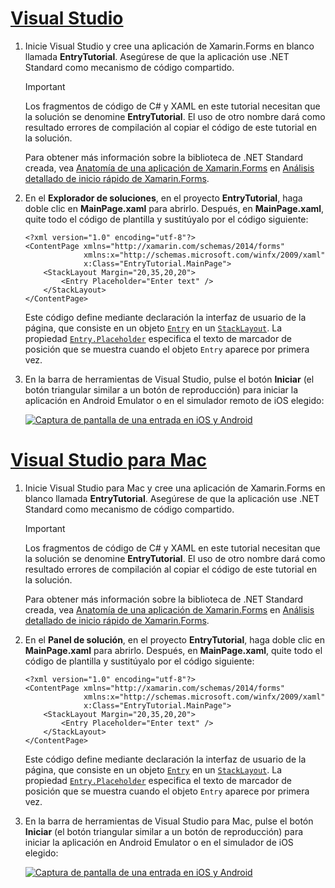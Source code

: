 # <a name="visual-studiotabvswin"></a>[Visual Studio](#tab/vswin)

1. Inicie Visual Studio y cree una aplicación de Xamarin.Forms en blanco llamada **EntryTutorial**. Asegúrese de que la aplicación use .NET Standard como mecanismo de código compartido.

    > [!IMPORTANT]
    > Los fragmentos de código de C# y XAML en este tutorial necesitan que la solución se denomine **EntryTutorial**. El uso de otro nombre dará como resultado errores de compilación al copiar el código de este tutorial en la solución.

    Para obtener más información sobre la biblioteca de .NET Standard creada, vea [Anatomía de una aplicación de Xamarin.Forms](~/get-started/first-app/index.md) en [Análisis detallado de inicio rápido de Xamarin.Forms](~/get-started/first-app/index.md).

1. En el **Explorador de soluciones**, en el proyecto **EntryTutorial**, haga doble clic en **MainPage.xaml** para abrirlo. Después, en **MainPage.xaml**, quite todo el código de plantilla y sustitúyalo por el código siguiente:

    ```xaml
    <?xml version="1.0" encoding="utf-8"?>
    <ContentPage xmlns="http://xamarin.com/schemas/2014/forms"
                 xmlns:x="http://schemas.microsoft.com/winfx/2009/xaml"
                 x:Class="EntryTutorial.MainPage">
        <StackLayout Margin="20,35,20,20">
            <Entry Placeholder="Enter text" />
        </StackLayout>
    </ContentPage>
    ```

    Este código define mediante declaración la interfaz de usuario de la página, que consiste en un objeto [`Entry`](xref:Xamarin.Forms.Entry) en un [`StackLayout`](xref:Xamarin.Forms.StackLayout). La propiedad [`Entry.Placeholder`](xref:Xamarin.Forms.Entry.Placeholder) especifica el texto de marcador de posición que se muestra cuando el objeto `Entry` aparece por primera vez.

1. En la barra de herramientas de Visual Studio, pulse el botón **Iniciar** (el botón triangular similar a un botón de reproducción) para iniciar la aplicación en Android Emulator o en el simulador remoto de iOS elegido:

    [![Captura de pantalla de una entrada en iOS y Android](../images/create-entry.png "Entrada con el texto de marcador de posición")](../images/create-entry-large.png#lightbox "Entrada con el texto de marcador de posición")

# <a name="visual-studio-for-mactabvsmac"></a>[Visual Studio para Mac](#tab/vsmac)

1. Inicie Visual Studio para Mac y cree una aplicación de Xamarin.Forms en blanco llamada **EntryTutorial**. Asegúrese de que la aplicación use .NET Standard como mecanismo de código compartido.

    > [!IMPORTANT]
    > Los fragmentos de código de C# y XAML en este tutorial necesitan que la solución se denomine **EntryTutorial**. El uso de otro nombre dará como resultado errores de compilación al copiar el código de este tutorial en la solución.

    Para obtener más información sobre la biblioteca de .NET Standard creada, vea [Anatomía de una aplicación de Xamarin.Forms](~/get-started/first-app/index.md) en [Análisis detallado de inicio rápido de Xamarin.Forms](~/get-started/first-app/index.md).

1. En el **Panel de solución**, en el proyecto **EntryTutorial**, haga doble clic en **MainPage.xaml** para abrirlo. Después, en **MainPage.xaml**, quite todo el código de plantilla y sustitúyalo por el código siguiente:

    ```xaml
    <?xml version="1.0" encoding="utf-8"?>
    <ContentPage xmlns="http://xamarin.com/schemas/2014/forms"
                 xmlns:x="http://schemas.microsoft.com/winfx/2009/xaml"
                 x:Class="EntryTutorial.MainPage">
        <StackLayout Margin="20,35,20,20">
            <Entry Placeholder="Enter text" />
        </StackLayout>
    </ContentPage>
    ```

    Este código define mediante declaración la interfaz de usuario de la página, que consiste en un objeto [`Entry`](xref:Xamarin.Forms.Entry) en un [`StackLayout`](xref:Xamarin.Forms.StackLayout). La propiedad [`Entry.Placeholder`](xref:Xamarin.Forms.Entry.Placeholder) especifica el texto de marcador de posición que se muestra cuando el objeto `Entry` aparece por primera vez.

1. En la barra de herramientas de Visual Studio para Mac, pulse el botón **Iniciar** (el botón triangular similar a un botón de reproducción) para iniciar la aplicación en Android Emulator o en el simulador de iOS elegido:

    [![Captura de pantalla de una entrada en iOS y Android](../images/create-entry.png "Entrada con el texto de marcador de posición")](../images/create-entry-large.png#lightbox "Entrada con el texto de marcador de posición")
